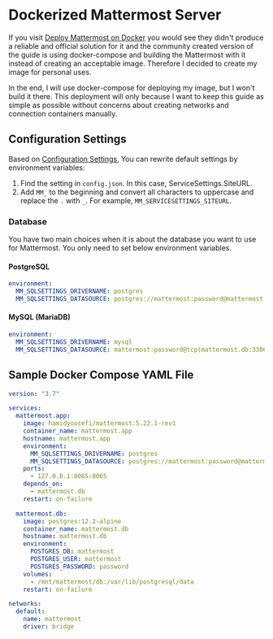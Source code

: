 # Dockerized Mattermost Server

If you visit [Deploy Mattermost on Docker](https://docs.mattermost.com/install/prod-docker.html)
you would see they didn't produce a reliable and official solution for it and the community created 
version of the guide is using docker-compose and building the Mattermost with it instead of creating an acceptable 
image. Therefore I decided to create my image for personal uses.

In the end, I will use docker-compose for deploying my image, but I won't build it there. This deployment 
will only because I want to keep this guide as simple as possible without concerns about creating networks 
and connection containers manually.

## Configuration Settings
Based on [Configuration Settings](https://docs.mattermost.com/administration/config-settings.html),
You can rewrite default settings by environment variables:
1. Find the setting in `config.json`. In this case, ServiceSettings.SiteURL.
2. Add `MM_` to the beginning and convert all characters to uppercase and replace the `.` with `_`.
For example, `MM_SERVICESETTINGS_SITEURL`.

### Database
You have two main choices when it is about the database you want to use for Mattermost.
You only need to set below environment variables.
#### PostgreSQL
```yaml
environment:
  MM_SQLSETTINGS_DRIVERNAME: postgres
  MM_SQLSETTINGS_DATASOURCE: postgres://mattermost:password@mattermost.db:5432/mattermost?sslmode=disable&connect_timeout=10
```
#### MySQL (MariaDB)
```yaml
environment:
  MM_SQLSETTINGS_DRIVERNAME: mysql
  MM_SQLSETTINGS_DATASOURCE: mattermost:password@tcp(mattermost.db:3306)/mattermost?charset=utf8mb4,utf8&readTimeout=30s&writeTimeout=30s
```
## Sample Docker Compose YAML File
```yaml
version: "3.7"

services:
  mattermost.app:
    image: hamidyousefi/mattermost:5.22.1-rev1
    container_name: mattermost.app
    hostname: mattermost.app
    environment:
      MM_SQLSETTINGS_DRIVERNAME: postgres
      MM_SQLSETTINGS_DATASOURCE: postgres://mattermost:password@mattermost.db:5432/mattermost?sslmode=disable&connect_timeout=10
    ports:
      - 127.0.0.1:8065:8065
    depends_on:
      - mattermost.db
    restart: on-failure

  mattermost.db:
    image: postgres:12.2-alpine
    container_name: mattermost.db
    hostname: mattermost.db
    environment:
      POSTGRES_DB: mattermost
      POSTGRES_USER: mattermost
      POSTGRES_PASSWORD: password
    volumes:
      - /mnt/mattermost/db:/var/lib/postgresql/data
    restart: on-failure

networks:
  default:
    name: mattermost
    driver: bridge
```
